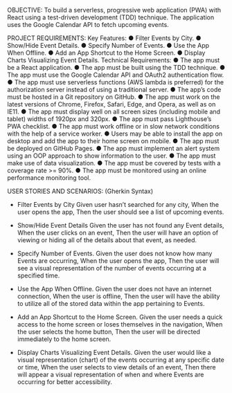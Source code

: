 OBJECTIVE:
To build a serverless, progressive web application (PWA) with React using a
test-driven development (TDD) technique. The application uses the Google
Calendar API to fetch upcoming events.

PROJECT REQUIREMENTS: 
Key Features:
● Filter Events by City.
● Show/Hide Event Details.
● Specify Number of Events.
● Use the App When Offline.
● Add an App Shortcut to the Home Screen.
● Display Charts Visualizing Event Details.
Technical Requirements:
● The app must be a React application.
● The app must be built using the TDD technique.
● The app must use the Google Calendar API and OAuth2 authentication flow.
● The app must use serverless functions (AWS lambda is preferred) for the authorization server instead of using a traditional server.
● The app’s code must be hosted in a Git repository on GitHub.
● The app must work on the latest versions of Chrome, Firefox, Safari, Edge, and Opera, as well as on IE11.
● The app must display well on all screen sizes (including mobile and tablet) widths of 1920px and 320px.
● The app must pass Lighthouse’s PWA checklist.
● The app must work offline or in slow network conditions with the help of a service worker.
● Users may be able to install the app on desktop and add the app to their home screen on mobile.
● The app must be deployed on GitHub Pages.
● The app must implement an alert system using an OOP approach to show information to the user.
● The app must make use of data visualization.
● The app must be covered by tests with a coverage rate >= 90%.
● The app must be monitored using an online performance monitoring tool.

USER STORIES AND SCENARIOS: (Gherkin Syntax)
-	Filter Events by City
    Given user hasn’t searched for any city, 
    When the user opens the app, 
    Then the user should see a list of upcoming events. 

-	Show/Hide Event Details
    Given the user has not found any Event details, 
    When the user clicks on an event, 
    Then the user will have an option of viewing or hiding all of the details about that event, as needed. 

-	Specify Number of Events. 
    Given the user does not know how many Events are occurring, 
    When the user opens the app, 
    Then the user will see a visual representation of the number of events occurring at a specified time. 	

-	Use the App When Offline. 
    Given the user does not have an internet connection, 
    When the user is offline, 
    Then the user will have the ability to utilize all of the stored data within the app pertaining to Events. 
    
-	Add an App Shortcut to the Home Screen.
    Given the user needs a quick access to the home screen or loses themselves in the navigation, 
    When the user selects the home button,
    Then the user will be directed immediately to the home screen. 

-	Display Charts Visualizing Event Details.
    Given the user would like a visual representation (chart) of the events occurring at any specific date or time, 
    When the user selects to view details of an event, 
    Then there will appear a visual representation of when and where Events are occurring for better accessibility. 

